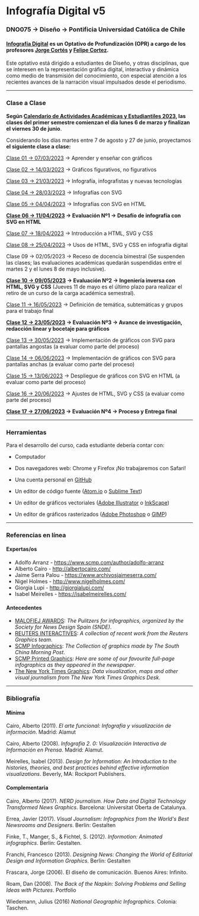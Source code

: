 # Infografía Digital v5

### DNO075 → Diseño → Pontificia Universidad Católica de Chile

#### [Infografía Digital](http://catalogo.uc.cl/index.php?tmpl=component&option=com_catalogo&view=programa&sigla=dno075) es un Optativo de Profundización (OPR) a cargo de los profesores [Jorge Cortés](https://cargocollective.com/jorgelcortes/) y [Felipe Cortez](http://faco.cl/).

Este optativo está dirigido a estudiantes de Diseño, y otras disciplinas, que se interesen en la representación gráfica digital, interactiva y dinámica como medio de transmisión del conocimiento, con especial atención a los recientes avances de la narración visual impulsados desde el periodismo.


- - - - - - - - - -

### Clase a Clase


**Según [Calendario de Actividades Académicas y Estudiantiles 2023](https://registrosacademicos.uc.cl/wp-content/uploads/2022/11/Calendario-Academico-2023.pdf), las clases del primer semestre comienzan el día lunes 6 de marzo y finalizan el viernes 30 de junio**. 

Considerando los días martes entre 7 de agosto y 27 de junio, proyectamos **el siguiente clase a clase:**

[Clase 01 → 07/03/2023](https://github.com/profesorfaco/dno075-2023-1/tree/main/clase-01) → Aprender y enseñar con gráficos

[Clase 02 → 14/03/2023](https://github.com/profesorfaco/dno075-2023-1/tree/main/clase-02) → Gráficos figurativos, no figurativos

[Clase 03 → 21/03/2023](https://github.com/profesorfaco/dno075-2023-1/tree/main/clase-03) → Infografía, infografistas y nuevas tecnologías

[Clase 04 → 28/03/2023](https://github.com/profesorfaco/dno075-2023-1/tree/main/clase-04) → Infografías con SVG 

[Clase 05 → 04/04/2023](https://github.com/profesorfaco/dno075-2023-1/tree/main/clase-05) → Infografías con SVG en HTML

**[Clase 06 → 11/04/2023](https://github.com/profesorfaco/dno075-2023-1/tree/main/clase-06) → Evaluación Nº1 → Desafío de infografía con SVG en HTML**

[Clase 07 → 18/04/2023](https://github.com/profesorfaco/dno075-2023-1/tree/main/clase-08) → Introducción a HTML, SVG y CSS

[Clase 08 → 25/04/2023](https://github.com/profesorfaco/dno075-2023-1/tree/main/clase-08) → Usos de HTML, SVG y CSS en infografía digital

Clase 09 → 02/05/2023 → Receso de docencia bimestral (Se suspenden las clases; las evaluaciones académicas quedarán
suspendidas entre el martes 2 y el lunes 8 de mayo inclusive).

**[Clase 10 → 09/05/2023](https://github.com/profesorfaco/dno075-2023-1/tree/main/clase-10) → Evaluación Nº2 → Ingeniería inversa con HTML, SVG y CSS** (Jueves 11 de mayo es el último plazo para realizar el retiro de un curso de la carga académica
semestral).

[Clase 11 → 16/05/2023](https://github.com/profesorfaco/dno075-2023-1/tree/main/clase-11) → Definición de temática, subtemáticas y grupos para el trabajo final

**[Clase 12 → 23/05/2023](https://github.com/profesorfaco/dno075-2023-1/tree/main/clase-12) → Evaluación Nº3 → Avance de investigación, redacción linear y bocetaje para gráficos** 

[Clase 13 → 30/05/2023](https://github.com/profesorfaco/dno075-2023-1/tree/main/clase-12) → Implementación de gráficos con SVG para pantallas angostas (a evaluar como parte del proceso)

[Clase 14 → 06/06/2023](https://github.com/profesorfaco/dno075-2023-1/tree/main/clase-14) → Implementación de gráficos con SVG para pantallas anchas (a evaluar como parte del proceso)

[Clase 15 → 13/06/2023](https://github.com/profesorfaco/dno075-2023-1/tree/main/clase-15) → Despliegue de gráficos con SVG en HTML (a evaluar como parte del proceso)

[Clase 16 → 20/06/2023](https://github.com/profesorfaco/dno075-2023-1/tree/main/clase-16) → Ajustes de HTML, SVG y CSS (a evaluar como parte del proceso)

**[Clase 17 → 27/06/2023](https://github.com/profesorfaco/dno075-2023-1/tree/main/clase-17) → Evaluación Nº4 → Proceso y Entrega final**


- - - - - - - - - -

### Herramientas

Para el desarrollo del curso, cada estudiante debería contar con:

- Computador

- Dos navegadores web: Chrome y Firefox ¡No trabajaremos con Safari!

- Una cuenta personal en [GitHub](https://github.com/join)

- Un editor de código fuente ([Atom.io](https://atom.io/) o [Sublime Text](https://www.sublimetext.com/))

- Un editor de gráficos vectoriales ([Adobe Illustrator](https://www.adobe.com/la/products/illustrator.html) o [InkScape](https://inkscape.org/es/))

- Un editor de gráficos rasterizados ([Adobe Photoshop](https://www.adobe.com/la/products/photoshop.html) o [GIMP](https://www.gimp.org/))


- - - - - - - - - - 

### Referencias en línea

#### Expertas/os

- Adolfo Arranz - https://www.scmp.com/author/adolfo-arranz
- Alberto Cairo - http://albertocairo.com/
- Jaime Serra Palou - https://www.archivosjaimeserra.com/
- Nigel Holmes - http://www.nigelholmes.com/
- Giorgia Lupi - http://giorgialupi.com/ 
- Isabel Meirelles - https://isabelmeirelles.com/

#### Antecedentes

- [MALOFIEJ AWARDS](https://www.malofiejgraphics.com/): *The Pulitzers for infographics, organized by the Society for News Design Spain (SNDE)*.
- [REUTERS INTERACTIVES](https://graphics.reuters.com/): *A collection of recent work from the Reuters Graphics team*.
- [SCMP Infographics](https://www.scmp.com/infographic/): *The Collection of graphics made by The South China Morning Post*.
- [SCMP Printed Graphics](https://multimedia.scmp.com/culture/article/SCMP-printed-graphics-memory/): *Here are some of our favourite full-page infographics as they appeared in the newspaper*.
- [The New York Times Graphics](https://www.nytimes.com/spotlight/graphics): *Data visualization, maps and other visual journalism from The New York Times Graphics Desk*.

- - - - - - - - - -

### Bibliografía

#### Mínima

Cairo, Alberto (2011). *El arte funcional: Infografía y visualización de información*. Madrid: Alamut

Cairo, Alberto (2008). *Infografía 2. 0: Visualización Interactiva de Información en Prensa*. Madrid: Alamut.

Meirelles, Isabel (2013). *Design for Information: An Introduction to the histories, theories, and best practices behind effective information visualizations*. Beverly, MA: Rockport Publishers.

#### Complementaria

Cairo, Alberto (2017). *NERD journalism. How Data and Digital Technology Transformed News Graphics*. Barcelona: Universitat Oberta de Catalunya.

Errea, Javier (2017). *Visual Journalism: Infographics from the World's Best Newsrooms and Designers*. Berlin: Gestalten

Finke, T., Manger, S., & Fichtel, S. (2012). *Informotion: Animated infographics*. Berlin: Gestalten.

Franchi, Francesco (2013). *Designing News: Changing the World of Editorial Design and Information Graphics*. Berlin: Gestalten

Frascara, Jorge (2006). El diseño de comunicación. Buenos Aires: Infinito.

Roam, Dan (2008). *The Back of the Napkin: Solving Problems and Selling Ideas with Pictures*. Portfolio

Wiedemann, Julius (2016) *National Geographic Infographics*. Colonia: Taschen.
